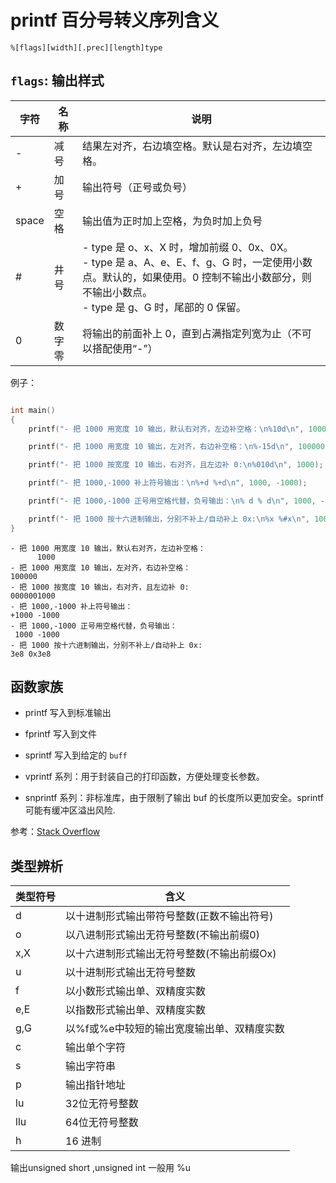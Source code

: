 # printf 百分号转义序列含义

```
%[flags][width][.prec][length]type
```

## `flags`: 输出样式

字符 | 名称 | 说明
---|----|---
- | 减号 | 结果左对齐，右边填空格。默认是右对齐，左边填空格。
+ | 加号 | 输出符号（正号或负号）
space | 空格 | 输出值为正时加上空格，为负时加上负号
\# | 井号 | - type 是 o、x、X 时，增加前缀 0、0x、0X。</br>- type 是 a、A、e、E、f、g、G 时，一定使用小数点。默认的，如果使用。0 控制不输出小数部分，则不输出小数点。</br>- type 是 g、G 时，尾部的 0 保留。
0 | 数字零 | 将输出的前面补上 0，直到占满指定列宽为止（不可以搭配使用“-”）

例子：

```c

int main()
{
    printf("- 把 1000 用宽度 10 输出，默认右对齐，左边补空格：\n%10d\n", 1000);

    printf("- 把 1000 用宽度 10 输出，左对齐，右边补空格：\n%-15d\n", 100000);

    printf("- 把 1000 按宽度 10 输出，右对齐，且左边补 0:\n%010d\n", 1000);

    printf("- 把 1000,-1000 补上符号输出：\n%+d %+d\n", 1000, -1000);

    printf("- 把 1000,-1000 正号用空格代替，负号输出：\n% d % d\n", 1000, -1000);

    printf("- 把 1000 按十六进制输出，分别不补上/自动补上 0x:\n%x %#x\n", 1000, 1000);
}
```

```
- 把 1000 用宽度 10 输出，默认右对齐，左边补空格：
      1000
- 把 1000 用宽度 10 输出，左对齐，右边补空格：
100000         
- 把 1000 按宽度 10 输出，右对齐，且左边补 0:
0000001000
- 把 1000,-1000 补上符号输出：
+1000 -1000
- 把 1000,-1000 正号用空格代替，负号输出：
 1000 -1000
- 把 1000 按十六进制输出，分别不补上/自动补上 0x:
3e8 0x3e8
```

## 函数家族

- printf  写入到标准输出
- fprintf 写入到文件
- sprintf 写入到给定的 `buff`

- vprintf 系列：用于封装自己的打印函数，方便处理变长参数。

- snprintf 系列：非标准库，由于限制了输出 buf 的长度所以更加安全。sprintf可能有缓冲区溢出风险.

参考：[Stack Overflow](https://stackoverflow.com/questions/1485805/whats-the-difference-between-the-printf-and-vprintf-function-families-and-when)

## 类型辨析

类型符号 | 含义
------- | -------
d |  以十进制形式输出带符号整数(正数不输出符号)
o |  以八进制形式输出无符号整数(不输出前缀0)
x,X |  以十六进制形式输出无符号整数(不输出前缀Ox)
u |  以十进制形式输出无符号整数
f |  以小数形式输出单、双精度实数
e,E |  以指数形式输出单、双精度实数
g,G |  以%f或%e中较短的输出宽度输出单、双精度实数
c |  输出单个字符
s |  输出字符串
p |  输出指针地址
lu |  32位无符号整数
llu |  64位无符号整数
h | 16 进制

输出unsigned short ,unsigned int 一般用 %u